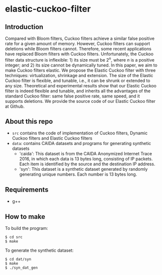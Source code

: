 # elastic-cuckoo-filter
## Introduction
Compared with Bloom filters, Cuckoo filters achieve a similar false positive rate for a given amount of memory. However, Cuckoo filters can support deletions while Bloom filters cannot. Therefore, some recent applications have replaced Bloom filters with Cuckoo filters. Unfortunately, the Cuckoo filter data structure is inflexible: 1) its size must be $2^n$, where $n$ is a positive integer; and 2) its size cannot be dynamically tuned. In this paper, we aim to make Cuckoo filters elastic. We propose the Elastic Cuckoo filter with three techniques: virtualization, shrinkage and extension. The size of the Elastic Cuckoo filter is flexible, and tunable, i.e., it can be shrunk or extended to any size. Theoretical and experimental results show that our Elastic Cuckoo filter is indeed flexible and tunable, and inherits all the advantages of the standard Cuckoo filter: same false positive rate, same speed, and it supports deletions. We provide the source code of our Elastic Cuckoo filter at Github.
## About this repo
- `src` contains the code of implementation of Cuckoo filters, Dynamic Cuckoo filters and Elastic Cuckoo filters
- `data`: contains CAIDA datasets and programs for generating synthetic datasets
  - 'caida': This dataset is from the CAIDA Anonymized Internet Trace 2016, in which each data is 13 bytes long, consisting of IP packets. Each item is identified by the source and the destination IP address.
  - 'syn': This dataset is a synthetic dataset generated by randomly generating unique numbers. Each number is 13 bytes long. 
## Requirements
- g++
## How to make
To build the program:
```
$ cd src
$ make
```
To generate the synthetic dataset:
```
$ cd dat/syn
$ make
$ ./syn_dat_gen
```

